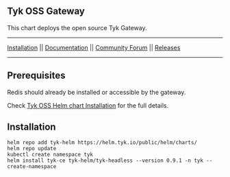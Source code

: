 ## Tyk OSS Gateway
This chart deploys the open source Tyk Gateway.

---

[Installation](https://tyk.io/docs/apim/open-source/installation/) || [Documentation](https://tyk.io/docs) || [Community Forum](https://community.tyk.io/) || [Releases](https://hub.docker.com/r/tykio/tyk-gateway/tags?page=1&ordering=last_updated)

---

## Prerequisites
Redis should already be installed or accessible by the gateway.

Check [Tyk OSS Helm chart Installation](https://tyk.io/docs/tyk-oss/ce-helm-chart/) for the full details.

## Installation

	helm repo add tyk-helm https://helm.tyk.io/public/helm/charts/
	helm repo update
	kubectl create namespace tyk
	helm install tyk-ce tyk-helm/tyk-headless --version 0.9.1 -n tyk --create-namespace

